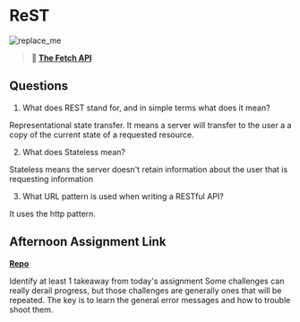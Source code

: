 # ReST

![replace_me](https://codeworks.blob.core.windows.net/public/assets/img/illustrations/placeholder.svg)

> **📖 [The Fetch API](https://codeworksacademy.com/fs-student-guide/resources/wk4/04-Fetch)**

## Questions

1. What does REST stand for, and in simple terms what does it mean?

Representational state transfer. It means a server will transfer to the user a a copy of the current state of a requested resource.

2. What does Stateless mean?

Stateless means the server doesn't retain information about the user that is requesting information

3. What URL pattern is used when writing a RESTful API?

It uses the http pattern. 

## Afternoon Assignment Link

**[Repo](https://github.com/Ethan-Johnson17/Music-Is-Fun)**

Identify at least 1 takeaway from today's assignment
Some challenges can really derail progress, but those challenges are generally ones that will be repeated. The key is to learn the general error messages and how to trouble shoot them.